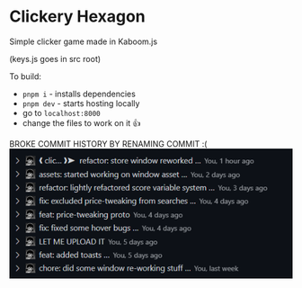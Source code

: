 # Clickery Hexagon

Simple clicker game made in Kaboom.js

(keys.js goes in src root)

To build:
- `pnpm i` - installs dependencies
- `pnpm dev` - starts hosting locally
- go to `localhost:8000`
- change the files to work on it :thumbsup:

BROKE COMMIT HISTORY BY RENAMING COMMIT :(
![alt text](image.png)